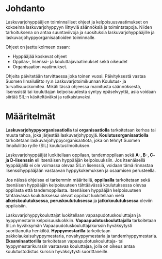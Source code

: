 Johdanto
=======

Laskuvarjohyppääjien toiminnalliset ohjeet ja kelpoisuusvaatimukset on kokoelma laskuvarjohyppyyn liittyviä säännöksiä ja toimintatapoja. Niiden tarkoituksena on antaa suuntaviivoja ja suosituksia laskuvarjohyppääjille ja laskuvarjohyppyorganisaatioiden toiminnalle.

Ohjeet on jaettu kolmeen osaan:

* Hyppääjää koskevat ohjeet
* Oppilas-, lisenssi- ja kouluttajavaatimukset sekä oikeudet
* Organisaation vaatimukset.

Ohjeita päivitetään tarvittaessa joka toinen vuosi. Päivityksestä vastaa Suomen Ilmailuliitto ry:n Laskuvarjotoimikunnan Koulutus- ja turvallisuuskomitea.
Mikäli tässä ohjeessa mainitusta säännöksestä, lisenssistä tai kouluttajan kelpoisuudesta syntyy epäselvyyttä, asia voidaan siirtää SIL:n käsiteltäväksi ja ratkaistavaksi.

Määritelmät
=======

**Laskuvarjohyppyorganisaatiolla** tai **organisaatiolla** tarkoitetaan kerhoa tai muuta tahoa, joka järjestää laskuvarjohyppyjä. **Koulutusorganisaatiolla** tarkoitetaan laskuvarjohyppyorganisaatiota, joka on tehnyt Suomen Ilmailuliitto ry:lle (SIL) koulutusilmoituksen.

Laskuvarjohyppääjät luokitellaan oppilaan, tandemoppilaan sekä **A-, B-, C- ja D-lisenssin** eli itsenäisen hyppääjän kelpoisuuksiin. Jos itsenäisellä hyppääjällä ei ole voimassa olevaa SIL:n lisenssiä, voidaan tämä rinnastaa lisenssihyppääjään
vastaavan hyppykokemuksen ja osaamisen perusteella.

Jos näissä ohjeissa ei tarkemmin määritellä, **oppilaalla** tarkoitetaan sekä itsenäisen hyppääjän kelpoisuuteen tähtäävässä koulutuksessa olevaa oppilasta että tandemoppilasta. Itsenäisen hyppääjän kelpoisuuteen tähtäävässä koulutuksessa
olevat oppilaat luokitellaan vielä **alkeiskoulutuksessa**, **peruskoulutuksessa** ja **jatkokoulutuksessa** oleviin oppilaisiin.

Laskuvarjohyppykouluttajat luokitellaan vapaapudotuskouluttajan ja hyppymestarin kelpoisuusluokkiin. **Vapaapudotuskouluttajalla** tarkoitetaan SIL:n hyväksymän Vapaapudotuskouluttajakurssin hyväksytysti suorittanutta henkilöä. **Hyppymestarilla** tarkoitetaan pakkolaukaisuhyppymestaria, novahyppymestaria ja tandemhyppymestaria. **Eksaminaattorilla** tarkoitetaan vapaapudotuskouluttaja- tai hyppymestarikurssin vastaavaa kouluttajaa, jolla on oikeus antaa koulutustodistus kurssin hyväksytysti suorittaneille.